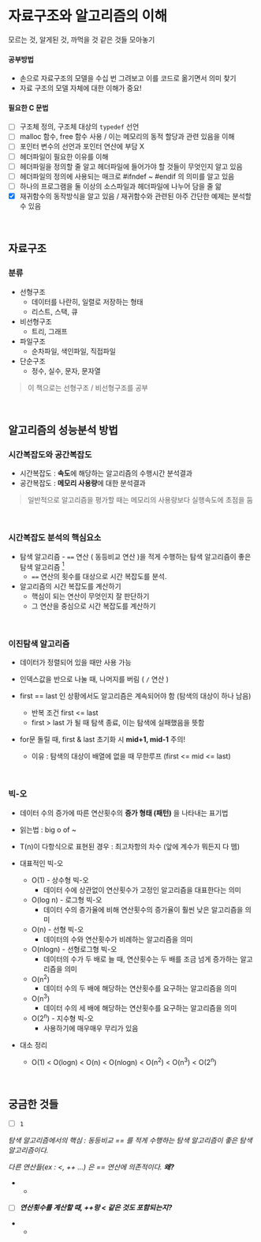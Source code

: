 # 자료구조와 알고리즘의 이해

모르는 것, 알게된 것, 까먹을 것 같은 것들 모아놓기


#### 공부방법

* 손으로 자료구조의 모델을 수십 번 그려보고 이를 코드로 옮기면서 의미 찾기
* 자료 구조의 모델 자체에 대한 이해가 중요!



#### 필요한 C 문법

- [ ] 구조체 정의, 구조체 대상의 `typedef` 선언
- [ ] malloc 함수, free 함수 사용 / 이는 메모리의 동적 할당과 관련 있음을 이해
- [ ] 포인터 변수의 선언과 포인터 연산에 부담 X
- [ ] 헤더파일이 필요한 이유를 이해
- [ ] 헤더파일을 정의할 줄 알고 헤더파일에 들어가야 할 것들이 무엇인지 알고 있음
- [ ] 헤더파일의 정의에 사용되는 매크로 #ifndef ~ #endif 의 의미를 알고 있음
- [ ] 하나의 프로그램을 둘 이상의 소스파일과 헤더파일에 나누어 담을 줄 앎
- [x] 재귀함수의 동작방식을 알고 있음 / 재귀함수와 관련된 아주 간단한 예제는 분석할 수 있음

<br>

## 자료구조

### 분류

* 선형구조
  * 데이터를 나란히, 일렬로 저장하는 형태
  * 리스트, 스택, 큐
* 비선형구조
  * 트리, 그래프
* 파일구조
  * 순차파일, 색인파일, 직접파일
* 단순구조
  * 정수, 실수, 문자, 문자열

> 이 책으로는 선형구조 / 비선형구조를 공부

<br>

## 알고리즘의 성능분석 방법

### 시간복잡도와 공간복잡도

* 시간복잡도 : **속도**에 해당하는 알고리즘의 수행시간 분석결과
* 공간복잡도 : **메모리 사용량**에 대한 분석결과

> 일반적으로 알고리즘을 평가할 때는 메모리의 사용량보다 실행속도에 초점을 둠

<br>

### 시간복잡도 분석의 핵심요소

* 탐색 알고리즘 - `==` 연산 ( 동등비교 연산 )을 적게 수행하는 탐색 알고리즘이 좋은 탐색 알고리즘  [<sup>1</sup>](#1)
  * `==` 연산의 횟수를 대상으로 시간 복잡도를 분석.
* 알고리즘의 시간 복잡도를 계산하기
  * 핵심이 되는 연산이 무엇인지 잘 판단하기
  * 그 연산을 중심으로 시간 복잡도를 계산하기

<br>

### 이진탐색 알고리즘

* 데이터가 정렬되어 있을 때만 사용 가능

* 인덱스값을 반으로 나눌 때, 나머지를 버림 ( `/` 연산 )
* first == last 인 상황에서도 알고리즘은 계속되어야 함 (탐색의 대상이 하나 남음)
  * 반복 조건 first <= last
  * first > last 가 될 때 탐색 종료, 이는 탐색에 실패했음을 뜻함
* for문 돌릴 때, first & last 초기화 시 **mid+1, mid-1** 주의!
  * 이유 : 탐색의 대상이 배열에 없을 때 무한루프 (first <= mid <= last)

<br>

### 빅-오

* 데이터 수의 증가에 따른 연산횟수의 **증가 형태 (패턴)** 을 나타내는 표기법

* 읽는법 :  big o of ~
* T(n)이 다항식으로 표현된 경우 : 최고차항의 차수 (앞에 계수가 뭐든지 다 뗌)



* 대표적인 빅-오
  * O(1) - 상수형 빅-오
    * 데이터 수에 상관없이 연산횟수가 고정인 알고리즘을 대표한다는 의미
  * O(log n) - 로그형 빅-오
    * 데이터 수의 증가율에 비해 연산횟수의 증가율이 훨씬 낮은 알고리즘을 의미
  * O(n) - 선형 빅-오
    * 데이터의 수와 연산횟수가 비례하는 알고리즘을 의미
  * O(nlogn) - 선형로그형 빅-오
    * 데이터의 수가 두 배로 늘 때, 연산횟수는 두 배를 조금 넘게 증가하는 알고리즘을 의미
  * O(n<sup>2</sup>)
    * 데이터 수의 두 배에 해당하는 연산횟수를 요구하는 알고리즘을 의미
  * O(n<sup>3</sup>)
    * 데이터 수의 세 배에 해당하는 연산횟수를 요구하는 알고리즘을 의미
  * O(2<sup>n</sup>) - 지수형 빅-오
    * 사용하기에 매우매우 무리가 있음
* 대소 정리
  * O(1) < O(logn) < O(n) < O(nlogn) < O(n<sup>2</sup>) < O(n<sup>3</sup>) < O(2<sup>n</sup>)

<br>

## 궁금한 것들

* [ ] `1`<a class="anchor" id="1"></a>

 *탐색 알고리즘에서의 핵심 : 동등비교 == 를 적게 수행하는 탐색 알고리즘이 좋은 탐색 알고리즘이다.*

 *다른 연산들(ex : <, ++ ...) 은 == 연산에 의존적이다.* ***왜?***

- -

- [ ] ***연산횟수를 계산할 때, ++랑 < 같은 것도 포함되는지?***

* -